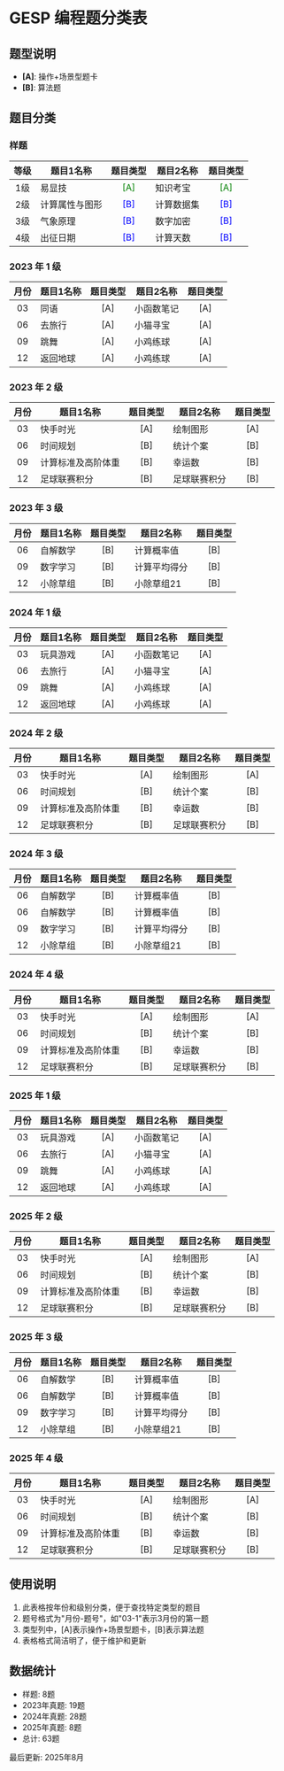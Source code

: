 # GESP 编程题分类表

## 题型说明

- **[A]**: 操作+场景型题卡
- **[B]**: 算法题

## 题目分类

### 样题

| 等级 | 题目1名称 | 题目类型 | 题目2名称 | 题目类型 |
| :----: |----------| :----: |----------| :----: |
| 1级 | 易显技        | <font color="Green">[A]</font>  | 知识考宝 | <font color="Green">[A]</font>   |
| 2级 | 计算属性与图形 | <font color="Blue">[B]</font>   | 计算数据集 | <font color="Blue">[B]</font>  |
| 3级 | 气象原理      | <font color="Blue">[B]</font>   | 数字加密 | <font color="Blue">[B]</font>    |
| 4级 | 出征日期      | <font color="Blue">[B]</font>   | 计算天数 | <font color="Blue">[B]</font>    |

### 2023 年 1 级

| 月份 | 题目1名称 | 题目类型 | 题目2名称 | 题目类型 |
| :----: |----------| :----: |----------| :----: |
| 03 | 同语     | [A] | 小函数笔记 | [A] |
| 06 | 去旅行   | [A] | 小猫寻宝   | [A] |
| 09 | 跳舞     | [A] | 小鸡练球   | [A] |
| 12 | 返回地球  | [A] | 小鸡练球   | [A] |

### 2023 年 2 级

| 月份 | 题目1名称 | 题目类型 | 题目2名称 | 题目类型 |
| :----: |----------| :----: |----------| :----: |
| 03 | 快手时光     | [A] | 绘制图形 | [A] |
| 06 | 时间规划     | [B] | 统计个案 | [B] |
| 09 | 计算标准及高阶体重 | [B] | 幸运数 | [B] |
| 12 | 足球联赛积分     | [B] | 足球联赛积分 | [B] |

### 2023 年 3 级

| 月份 | 题目1名称 | 题目类型 | 题目2名称 | 题目类型 |
| :----: |----------| :----: |----------| :----: |
| 06 | 自解数学     | [B] | 计算概率值 | [B] |
| 09 | 数字学习     | [B] | 计算平均得分 | [B] |
| 12 | 小除草组     | [B] | 小除草组21 | [B] |

### 2024 年 1 级

| 月份 | 题目1名称 | 题目类型 | 题目2名称 | 题目类型 |
| :----: |----------| :----: |----------| :----: |
| 03 | 玩具游戏     | [A] | 小函数笔记 | [A] |
| 06 | 去旅行   | [A] | 小猫寻宝   | [A] |
| 09 | 跳舞     | [A] | 小鸡练球   | [A] |
| 12 | 返回地球  | [A] | 小鸡练球   | [A] |

### 2024 年 2 级

| 月份 | 题目1名称 | 题目类型 | 题目2名称 | 题目类型 |
| :----: |----------| :----: |----------| :----: |
| 03 | 快手时光     | [A] | 绘制图形 | [A] |
| 06 | 时间规划     | [B] | 统计个案 | [B] |
| 09 | 计算标准及高阶体重 | [B] | 幸运数 | [B] |
| 12 | 足球联赛积分     | [B] | 足球联赛积分 | [B] |

### 2024 年 3 级

| 月份 | 题目1名称 | 题目类型 | 题目2名称 | 题目类型 |
| :----: |----------| :----: |----------| :----: |
| 06 | 自解数学     | [B] | 计算概率值 | [B] |
| 06 | 自解数学     | [B] | 计算概率值 | [B] |
| 09 | 数字学习     | [B] | 计算平均得分 | [B] |
| 12 | 小除草组     | [B] | 小除草组21 | [B] |

### 2024 年 4 级

| 月份 | 题目1名称 | 题目类型 | 题目2名称 | 题目类型 |
| :----: |----------| :----: |----------| :----: |
| 03 | 快手时光     | [A] | 绘制图形 | [A] |
| 06 | 时间规划     | [B] | 统计个案 | [B] |
| 09 | 计算标准及高阶体重 | [B] | 幸运数 | [B] |
| 12 | 足球联赛积分     | [B] | 足球联赛积分 | [B] |

### 2025 年 1 级

| 月份 | 题目1名称 | 题目类型 | 题目2名称 | 题目类型 |
| :----: |----------| :----: |----------| :----: |
| 03 | 玩具游戏     | [A] | 小函数笔记 | [A] |
| 06 | 去旅行   | [A] | 小猫寻宝   | [A] |
| 09 | 跳舞     | [A] | 小鸡练球   | [A] |
| 12 | 返回地球  | [A] | 小鸡练球   | [A] |

### 2025 年 2 级

| 月份 | 题目1名称 | 题目类型 | 题目2名称 | 题目类型 |
| :----: |----------| :----: |----------| :----: |
| 03 | 快手时光     | [A] | 绘制图形 | [A] |
| 06 | 时间规划     | [B] | 统计个案 | [B] |
| 09 | 计算标准及高阶体重 | [B] | 幸运数 | [B] |
| 12 | 足球联赛积分     | [B] | 足球联赛积分 | [B] |

### 2025 年 3 级

| 月份 | 题目1名称 | 题目类型 | 题目2名称 | 题目类型 |
| :----: |----------| :----: |----------| :----: |
| 06 | 自解数学     | [B] | 计算概率值 | [B] |
| 06 | 自解数学     | [B] | 计算概率值 | [B] |
| 09 | 数字学习     | [B] | 计算平均得分 | [B] |
| 12 | 小除草组     | [B] | 小除草组21 | [B] |

### 2025 年 4 级

| 月份 | 题目1名称 | 题目类型 | 题目2名称 | 题目类型 |
| :----: |----------| :----: |----------| :----: |
| 03 | 快手时光     | [A] | 绘制图形 | [A] |
| 06 | 时间规划     | [B] | 统计个案 | [B] |
| 09 | 计算标准及高阶体重 | [B] | 幸运数 | [B] |
| 12 | 足球联赛积分     | [B] | 足球联赛积分 | [B] |

## 使用说明

1. 此表格按年份和级别分类，便于查找特定类型的题目
2. 题号格式为"月份-题号"，如"03-1"表示3月份的第一题
3. 类型列中，[A]表示操作+场景型题卡，[B]表示算法题
4. 表格格式简洁明了，便于维护和更新

## 数据统计

- 样题: 8题
- 2023年真题: 19题
- 2024年真题: 28题
- 2025年真题: 8题
- 总计: 63题

最后更新: 2025年8月
